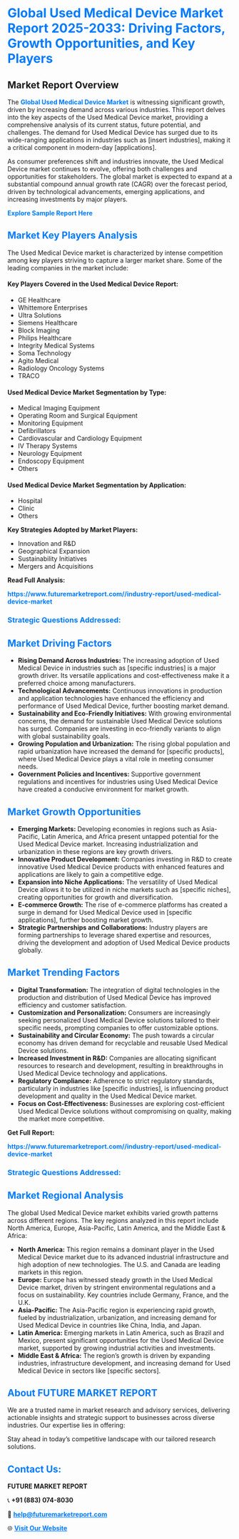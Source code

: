 <h1 style="color: #007BFF;">Global Used Medical Device Market Report 2025-2033: Driving Factors, Growth Opportunities, and Key Players</h1>

<section id="overview">
<h2>Market Report Overview</h2>
<p>The <a href="https://www.futuremarketreport.com//industry-report/used-medical-device-market" style="color: #007BFF; text-decoration: none;"><strong>Global Used Medical Device Market</strong></a> is witnessing significant growth, driven by increasing demand across various industries. This report delves into the key aspects of the Used Medical Device market, providing a comprehensive analysis of its current status, future potential, and challenges. The demand for Used Medical Device has surged due to its wide-ranging applications in industries such as [insert industries], making it a critical component in modern-day [applications].</p>
<p>As consumer preferences shift and industries innovate, the Used Medical Device market continues to evolve, offering both challenges and opportunities for stakeholders. The global market is expected to expand at a substantial compound annual growth rate (CAGR) over the forecast period, driven by technological advancements, emerging applications, and increasing investments by major players.</p>
</section>

<section id="overview">
<p><a href="https://www.futuremarketreport.com//request-sample/reportId=78615" style="color: #007BFF; text-decoration: none;"><strong>Explore Sample Report Here</strong></a></p>
</section>

<section id="key-players">
<h2 style="color: #007BFF;">Market Key Players Analysis</h2>
<p>The Used Medical Device market is characterized by intense competition among key players striving to capture a larger market share. Some of the leading companies in the market include:</p>
<h4>Key Players Covered in the Used Medical Device Report:</h4>
<ul><li>GE Healthcare</li><li>Whittemore Enterprises</li><li>Ultra Solutions</li><li>Siemens Healthcare</li><li>Block Imaging</li><li>Philips Healthcare</li><li>Integrity Medical Systems</li><li>Soma Technology</li><li>Agito Medical</li><li>Radiology Oncology Systems</li><li>TRACO</li></ul>
<h4>Used Medical Device Market Segmentation by Type:</h4>
<ul><li>Medical Imaging Equipment</li><li>Operating Room and Surgical Equipment</li><li>Monitoring Equipment</li><li>Defibrillators</li><li>Cardiovascular and Cardiology Equipment</li><li>IV Therapy Systems</li><li>Neurology Equipment</li><li>Endoscopy Equipment</li><li>Others</li></ul>

<h4>Used Medical Device Market Segmentation by Application:</h4>
<ul><li>Hospital</li><li>Clinic</li><li>Others</li></ul>
<p><strong>Key Strategies Adopted by Market Players:</strong></p>
<ul>
<li>Innovation and R&D</li>
<li>Geographical Expansion</li>
<li>Sustainability Initiatives</li>
<li>Mergers and Acquisitions</li>
</ul>
</section>

<section>
<p><strong>Read Full Analysis: </strong></p><a href="https://www.futuremarketreport.com//industry-report/used-medical-device-market" style="color: #007BFF; text-decoration: none;"><strong>https://www.futuremarketreport.com//industry-report/used-medical-device-market</strong></a>
<h3 style="color: #007BFF;">Strategic Questions Addressed:</h3>
</section>

<section id="driving-factors">
<h2 style="color: #007BFF;">Market Driving Factors</h2>
<ul>
<li><strong>Rising Demand Across Industries:</strong> The increasing adoption of Used Medical Device in industries such as [specific industries] is a major growth driver. Its versatile applications and cost-effectiveness make it a preferred choice among manufacturers.</li>
<li><strong>Technological Advancements:</strong> Continuous innovations in production and application technologies have enhanced the efficiency and performance of Used Medical Device, further boosting market demand.</li>
<li><strong>Sustainability and Eco-Friendly Initiatives:</strong> With growing environmental concerns, the demand for sustainable Used Medical Device solutions has surged. Companies are investing in eco-friendly variants to align with global sustainability goals.</li>
<li><strong>Growing Population and Urbanization:</strong> The rising global population and rapid urbanization have increased the demand for [specific products], where Used Medical Device plays a vital role in meeting consumer needs.</li>
<li><strong>Government Policies and Incentives:</strong> Supportive government regulations and incentives for industries using Used Medical Device have created a conducive environment for market growth.</li>
</ul>
</section>

<section id="growth-opportunities">
<h2 style="color: #007BFF;">Market Growth Opportunities</h2>
<ul>
<li><strong>Emerging Markets:</strong> Developing economies in regions such as Asia-Pacific, Latin America, and Africa present untapped potential for the Used Medical Device market. Increasing industrialization and urbanization in these regions are key growth drivers.</li>
<li><strong>Innovative Product Development:</strong> Companies investing in R&D to create innovative Used Medical Device products with enhanced features and applications are likely to gain a competitive edge.</li>
<li><strong>Expansion into Niche Applications:</strong> The versatility of Used Medical Device allows it to be utilized in niche markets such as [specific niches], creating opportunities for growth and diversification.</li>
<li><strong>E-commerce Growth:</strong> The rise of e-commerce platforms has created a surge in demand for Used Medical Device used in [specific applications], further boosting market growth.</li>
<li><strong>Strategic Partnerships and Collaborations:</strong> Industry players are forming partnerships to leverage shared expertise and resources, driving the development and adoption of Used Medical Device products globally.</li>
</ul>
</section>

<section id="trending-factors">
<h2 style="color: #007BFF;">Market Trending Factors</h2>
<ul>
<li><strong>Digital Transformation:</strong> The integration of digital technologies in the production and distribution of Used Medical Device has improved efficiency and customer satisfaction.</li>
<li><strong>Customization and Personalization:</strong> Consumers are increasingly seeking personalized Used Medical Device solutions tailored to their specific needs, prompting companies to offer customizable options.</li>
<li><strong>Sustainability and Circular Economy:</strong> The push towards a circular economy has driven demand for recyclable and reusable Used Medical Device solutions.</li>
<li><strong>Increased Investment in R&D:</strong> Companies are allocating significant resources to research and development, resulting in breakthroughs in Used Medical Device technology and applications.</li>
<li><strong>Regulatory Compliance:</strong> Adherence to strict regulatory standards, particularly in industries like [specific industries], is influencing product development and quality in the Used Medical Device market.</li>
<li><strong>Focus on Cost-Effectiveness:</strong> Businesses are exploring cost-efficient Used Medical Device solutions without compromising on quality, making the market more competitive.</li>
</ul>
</section>

<section>
<p><strong>Get Full Report: </strong></p><a href="https://www.futuremarketreport.com//industry-report/used-medical-device-market" style="color: #007BFF; text-decoration: none;"><strong>https://www.futuremarketreport.com//industry-report/used-medical-device-market</strong></a>
<h3 style="color: #007BFF;">Strategic Questions Addressed:</h3>
</section>


<section id="regional-analysis">
<h2 style="color: #007BFF;">Market Regional Analysis</h2>
<p>The global Used Medical Device market exhibits varied growth patterns across different regions. The key regions analyzed in this report include North America, Europe, Asia-Pacific, Latin America, and the Middle East & Africa:</p>
<ul>
<li><strong>North America:</strong> This region remains a dominant player in the Used Medical Device market due to its advanced industrial infrastructure and high adoption of new technologies. The U.S. and Canada are leading markets in this region.</li>
<li><strong>Europe:</strong> Europe has witnessed steady growth in the Used Medical Device market, driven by stringent environmental regulations and a focus on sustainability. Key countries include Germany, France, and the U.K.</li>
<li><strong>Asia-Pacific:</strong> The Asia-Pacific region is experiencing rapid growth, fueled by industrialization, urbanization, and increasing demand for Used Medical Device in countries like China, India, and Japan.</li>
<li><strong>Latin America:</strong> Emerging markets in Latin America, such as Brazil and Mexico, present significant opportunities for the Used Medical Device market, supported by growing industrial activities and investments.</li>
<li><strong>Middle East & Africa:</strong> The region’s growth is driven by expanding industries, infrastructure development, and increasing demand for Used Medical Device in sectors like [specific sectors].</li>
</ul>
</section>

<footer>
<h2 style="color: #007BFF;">About FUTURE MARKET REPORT</h2>
<p>We are a trusted name in market research and advisory services, delivering actionable insights and strategic support to businesses across diverse industries. Our expertise lies in offering:</p>

<p>Stay ahead in today’s competitive landscape with our tailored research solutions.</p>

<h2 style="color: #007BFF;">Contact Us:</h2>
<p><strong>FUTURE MARKET REPORT</strong></p>
<p>📞 <strong>+91 (883) 074-8030</strong></p>
<p>📧 <strong><a href="mailto:help@futuremarketreport.com" style="color: #007BFF;">help@futuremarketreport.com</a></strong></p>
<p>🌐 <strong><a href="https://www.futuremarketreport.com/" style="color: #007BFF;">Visit Our Website</a></strong></p>
</footer>